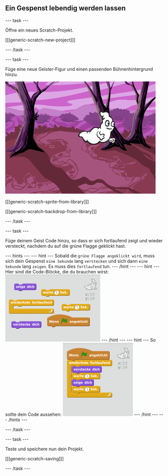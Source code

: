 ## Ein Gespenst lebendig werden lassen

--- task ---

Öffne ein neues Scratch-Projekt.

[[[generic-scratch-new-project]]]

--- /task ---

--- task ---

Füge eine neue Geister-Figur und einen passenden Bühnenhintergrund hinzu.

![screenshot](images/ghost-ghost.png)

[[[generic-scratch-sprite-from-library]]]

[[[generic-scratch-backdrop-from-library]]]

--- /task ---

--- task ---

Füge deinem Geist Code hinzu, so dass er sich fortlaufend zeigt und wieder versteckt, nachdem du auf die grüne Flagge geklickt hast.

--- hints --- --- hint --- Sobald die `grüne Flagge angeklickt wird`, muss sich dein Gespenst `eine Sekunde` lang `verstecken` und sich dann `eine Sekunde` lang `zeigen`. Es muss dies `fortlaufend` tun. --- /hint --- --- hint --- Hier sind die Code-Blöcke, die du brauchen wirst: ![screenshot](images/ghost-appear-blocks.png) --- /hint --- --- hint --- So sollte dein Code aussehen: ![screenshot](images/ghost-appear-code.png) --- /hint --- --- /hints ---

--- /task ---

--- task ---

Teste und speichere nun dein Projekt.

[[[generic-scratch-saving]]]

--- /task ---